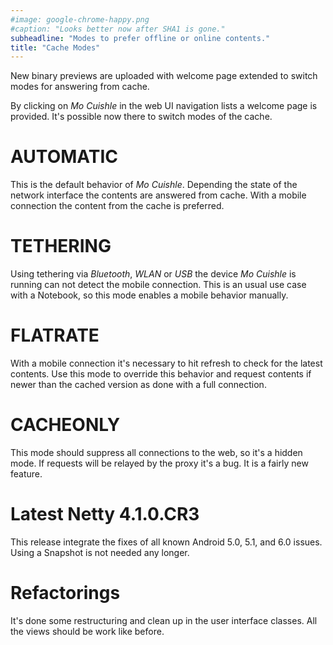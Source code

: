 ```yaml
---
#image: google-chrome-happy.png
#caption: "Looks better now after SHA1 is gone."
subheadline: "Modes to prefer offline or online contents."
title: "Cache Modes"
---
```


New binary previews are uploaded with welcome page extended to switch modes for 
answering from cache.
<!--more-->

By clicking on *Mo Cuishle* in the web UI navigation lists a welcome page is 
provided. It's possible now there to switch modes of the cache.

# AUTOMATIC

This is the default behavior of *Mo Cuishle*. Depending the state of the network 
interface the contents are answered from cache. With a mobile connection the 
content from the cache is preferred.

# TETHERING

Using tethering via *Bluetooth*, *WLAN* or *USB* the device *Mo Cuishle* is 
running can not detect the mobile connection. This is an usual use case with a 
Notebook, so this mode enables a mobile behavior manually. 

# FLATRATE

With a mobile connection it's necessary to hit refresh to check for the latest 
contents. Use this mode to override this behavior and request contents if newer
than the cached version as done with a full connection.

# CACHEONLY

This mode should suppress all connections to the web, so it's a hidden mode. If 
requests will be relayed by the proxy it's a bug. It is a fairly new feature.

# Latest Netty 4.1.0.CR3

This release integrate the fixes of all known Android 5.0, 5.1, and 6.0 issues. 
Using a Snapshot is not needed any longer.

# Refactorings

It's done some restructuring and clean up in the user interface classes. All the 
views should be work like before.